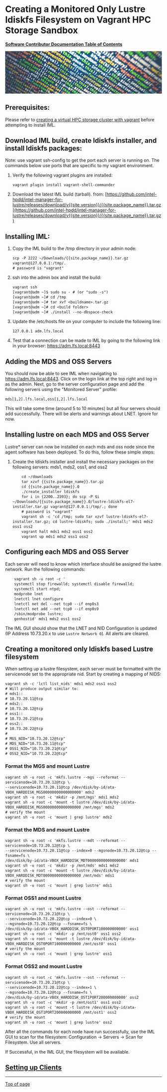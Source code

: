 # <a name="Top"></a>Creating a Monitored Only Lustre ldiskfs Filesystem on Vagrant HPC Storage Sandbox

[**Software Contributor Documentation Table of Contents**](cd_TOC.md)

![ldiskfs](md_Graphics/monitored_filesystem_sm.jpg)

## Prerequisites:

Please refer to [creating a virtual HPC storage cluster with vagrant](https://github.com/intel-hpdd/vagrantfiles) before attempting to install IML.

## Download IML build, create ldiskfs installer, and install ldiskfs packages:

Note: use vagrant ssh-config to get the port each server is running on. The commands below use ports that are specific to my vagrant environment.

1.  Verify the following vagrant plugins are installed:
    ```
    vagrant plugin install vagrant-shell-commander
    ```
2.  Download the latest IML build (tarball).
    from: [https://github.com/intel-hpdd/intel-manager-for-lustre/releases/download/v{{site.version}}/{{site.package_name}}.tar.gz](https://github.com/intel-hpdd/intel-manager-for-lustre/releases/download/v{{site.version}}/{{site.package_name}}.tar.gz)

## Installing IML:

1.  Copy the IML build to the /tmp directory in your admin node:
    ```
    scp -P 2222 ~/Downloads/{{site.package_name}}.tar.gz vagrant@127.0.0.1:/tmp/.
    # password is "vagrant"
    ```
2.  ssh into the admin box and install the build:
    ```
    vagrant ssh
    [vagrant@adm ~]$ sudo su - # (or "sudo -s")
    [vagrant@adm ~]# cd /tmp
    [vagrant@adm ~]# tar xvf <buildname>.tar.gz
    [vagrant@adm ~]# cd <build folder>
    [vagrant@adm ~]# ./install --no-dbspace-check
    ```
3.  Update the /etc/hosts file on your computer to include the following line:
    ```
    127.0.0.1 adm.lfs.local
    ```
4.  Test that a connection can be made to IML by going to the following link in your browser:
    https://adm.lfs.local:8443

## Adding the MDS and OSS Servers

You should now be able to see IML when navigating to https://adm.lfs.local:8443. Click on the login link at the top right and log in as the admin. Next, go to the server configuration page and add the following servers using the "Monitored Server" profile:

```
mds[1,2].lfs.local,oss[1,2].lfs.local
```

This will take some time (around 5 to 10 minutes) but all four servers should add successfully.
There will be alerts and warnings about LNET. Ignore for now.

## Installing lustre on each MDS and OSS Server

Lustre\* server can now be installed on each mds and oss node since the agent software has been deployed. To do this, follow these simple steps:

1.  Create the ldiskfs installer and install the necessary packages on the following servers: mds1, mds2, oss1, and oss2
    ```
        cd ~/downloads
        tar xzvf {{site.package_name}}.tar.gz
        cd {{site.package_name}}.0
        ./create_installer ldiskfs
        for i in {2200..2203}; do scp -P $i ~/Downloads/{{site.package_name}}.0/lustre-ldiskfs-el7-installer.tar.gz vagrant@127.0.0.1:/tmp/.; done
        # password is "vagrant"
        vagrant sh -c 'cd /tmp; sudo tar xzvf lustre-ldiskfs-el7-installer.tar.gz; cd lustre-ldiskfs; sudo ./install;' mds1 mds2 oss1 oss2
        vagrant halt mds1 mds2 oss1 oss2
        vagrant up mds1 mds2 oss1 oss2
    ```

## Configuring each MDS and OSS Server

Each server will need to know which interface should be assigned the lustre network.
Run the following commands:

```
    vagrant sh -u root -c '
    systemctl stop firewalld; systemctl disable firewalld;
    systemctl start ntpd;
    modprobe lnet
    lnetctl lnet configure
    lnetctl net del --net tcp0 --if enp0s3
    lnetctl net add --net tcp0 --if enp0s9
    /sbin/modprobe lustre;
    genhostid' mds1 mds2 oss1 oss2
```

The IML GUI should show that the LNET and NID Configuration is updated (IP Address 10.73.20.x to use `Lustre Network 0`). All alerts are cleared.

## Creating a monitored only ldiskfs based Lustre filesystem

When setting up a lustre filesystem, each server must be formatted with the servicenode set to the appropriate nid. Start by creating a mapping of NIDS:

```
vagrant sh -c 'lctl list_nids' mds1 mds2 oss1 oss2
# Will produce output similar to:
# mds1::
# 10.73.20.11@tcp
# mds2::
# 10.73.20.12@tcp
# oss1::
# 10.73.20.21@tcp
# oss2::
# 10.73.20.22@tcp
#
# MGS_NID="10.73.20.12@tcp"
# MDS_NID="10.73.20.11@tcp"
# OSS1_NID="10.73.20.21@tcp"
# OSS2_NID="10.73.20.22@tcp"
```

### Format the MGS and mount Lustre

```
vagrant sh -u root -c 'mkfs.lustre --mgs --reformat --servicenode=10.73.20.12@tcp \
--servicenode=10.73.20.11@tcp /dev/disk/by-id/ata-VBOX_HARDDISK_MGS00000000000000000' mds2
vagrant sh -u root -c 'mkdir -p /mnt/mgs' mds1 mds2
vagrant sh -u root -c 'mount -t lustre /dev/disk/by-id/ata-VBOX_HARDDISK_MGS00000000000000000 /mnt/mgs' mds2
# verify the mount
vagrant sh -u root -c 'mount | grep lustre' mds2
```

### Format the MDS and mount Lustre

```
vagrant sh -u root -c 'mkfs.lustre --mdt --reformat --servicenode=10.73.20.12@tcp \
--servicenode=10.73.20.11@tcp --index=0 --mgsnode=10.73.20.12@tcp --fsname=fs \
/dev/disk/by-id/ata-VBOX_HARDDISK_MDT00000000000000000' mds1
vagrant sh -u root -c 'mkdir -p /mnt/mds' mds1 mds2
vagrant sh -u root -c 'mount -t lustre /dev/disk/by-id/ata-VBOX_HARDDISK_MDT00000000000000000 /mnt/mds' mds1
# verify the mount
vagrant sh -u root -c 'mount | grep lustre' mds1
```

### Format OSS1 and mount Lustre

```
vagrant sh -u root -c 'mkfs.lustre --ost --reformat --servicenode=10.73.20.21@tcp \
--servicenode=10.73.20.22@tcp --index=0 \
--mgsnode=10.73.20.12@tcp --fsname=fs \
/dev/disk/by-id/ata-VBOX_HARDDISK_OST0PORT100000000000' oss1
vagrant sh -u root -c 'mkdir -p /mnt/ost0' oss1 oss2
vagrant sh -u root -c 'mount -t lustre /dev/disk/by-id/ata-VBOX_HARDDISK_OST0PORT100000000000 /mnt/ost0' oss1
# verify the mount
vagrant sh -u root -c 'mount | grep lustre' oss1
```

### Format OSS2 and mount Lustre

```
vagrant sh -u root -c 'mkfs.lustre --ost --reformat --servicenode=10.73.20.21@tcp \
--servicenode=10.73.20.22@tcp --index=1 \
--mgsnode=10.73.20.12@tcp --fsname=fs \
/dev/disk/by-id/ata-VBOX_HARDDISK_OST1PORT200000000000' oss2
vagrant sh -u root -c 'mkdir -p /mnt/ost1' oss1 oss2
vagrant sh -u root -c 'mount -t lustre /dev/disk/by-id/ata-VBOX_HARDDISK_OST1PORT200000000000 /mnt/ost1' oss2
# verify the mount
vagrant sh -u root -c 'mount | grep lustre' oss2
```

After all the commands for each node have run successfully, use the IML GUI to scan for the filesystem:
Configuration -> Servers -> Scan for Filesystem. Use all servers.

If Successful, in the IML GUI, the filesystem will be available.

## [Setting up Clients](cd_Setting_Up_Clients.md)

---

[Top of page](#Top)
